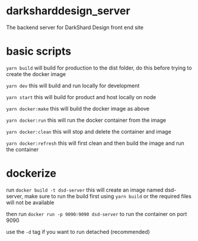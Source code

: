 # darksharddesign_server
The backend server for DarkShard Design front end site

# basic scripts
```yarn build```
will build for production to the dist folder, do this before trying to create the docker image

```yarn dev```
this will build and run locally for development

```yarn start```
this will build for product and host locally on node

```yarn docker:make```
this will build the docker image as above

```yarn docker:run```
this will run the docker container from the image

```yarn docker:clean```
this will stop and delete the container and image

```yarn docker:refresh```
this will first clean and then build the image and run the container


# dockerize
run 
```docker build -t dsd-server```
this will create an image named dsd-server,
make sure to run the build first using ```yarn build``` or the required files will not be available

then run
```docker run -p 9090:9090 dsd-server```
to run the container on port 9090

use the ```-d``` tag if you want to run detached (recommended)